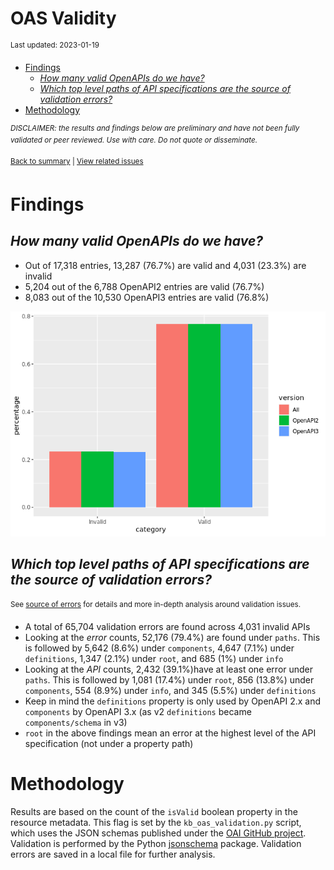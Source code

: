 OAS Validity
================
<sup>Last updated: 2023-01-19</sup>

- <a href="#findings" id="toc-findings">Findings</a>
  - <a href="#how-many-valid-openapis-do-we-have"
    id="toc-how-many-valid-openapis-do-we-have"><em>How many valid OpenAPIs
    do we have?</em></a>
  - <a
    href="#which-top-level-paths-of-api-specifications-are-the-source-of-validation-errors"
    id="toc-which-top-level-paths-of-api-specifications-are-the-source-of-validation-errors"><em>Which
    top level paths of API specifications are the source of validation
    errors?</em></a>
- <a href="#methodology" id="toc-methodology">Methodology</a>

<sup>*DISCLAIMER: the results and findings below are preliminary and
have not been fully validated or peer reviewed. Use with care. Do not
quote or disseminate.*</sup>

<sup>[Back to summary](oas_summary.md) \| [View related
issues](https://github.com/postman-open-technologies/knowledge-base/labels/oas%3Avalidity)</sup>

# Findings

## *How many valid OpenAPIs do we have?*

- Out of 17,318 entries, 13,287 (76.7%) are valid and 4,031 (23.3%) are
  invalid
- 5,204 out of the 6,788 OpenAPI2 entries are valid (76.7%)
- 8,083 out of the 10,530 OpenAPI3 entries are valid (76.8%)

![](oas_validity_files/figure-gfm/oas_validity_charts-1.png)<!-- -->

## *Which top level paths of API specifications are the source of validation errors?*

<sup>See [source of errors](oas_validity_errors.md) for details and more
in-depth analysis around validation issues.<sup>

- A total of 65,704 validation errors are found across 4,031 invalid
  APIs
- Looking at the *error* counts, 52,176 (79.4%) are found under `paths`.
  This is followed by 5,642 (8.6%) under `components`, 4,647 (7.1%)
  under `definitions`, 1,347 (2.1%) under `root`, and 685 (1%) under
  `info`
- Looking at the *API* counts, 2,432 (39.1%)have at least one error
  under `paths`. This is followed by 1,081 (17.4%) under `root`, 856
  (13.8%) under `components`, 554 (8.9%) under `info`, and 345 (5.5%)
  under `definitions`
- Keep in mind the `definitions` property is only used by OpenAPI 2.x
  and `components` by OpenAPI 3.x (as v2 `definitions` became
  `components/schema` in v3)
- `root` in the above findings mean an error at the highest level of the
  API specification (not under a property path)

# Methodology

Results are based on the count of the `isValid` boolean property in the
resource metadata. This flag is set by the `kb_oas_validation.py`
script, which uses the JSON schemas published under the [OAI GitHub
project](https://github.com/OAI/OpenAPI-Specification/tree/main/schemas).
Validation is performed by the Python
[jsonschema](https://github.com/python-jsonschema/jsonschema) package.
Validation errors are saved in a local file for further analysis.
